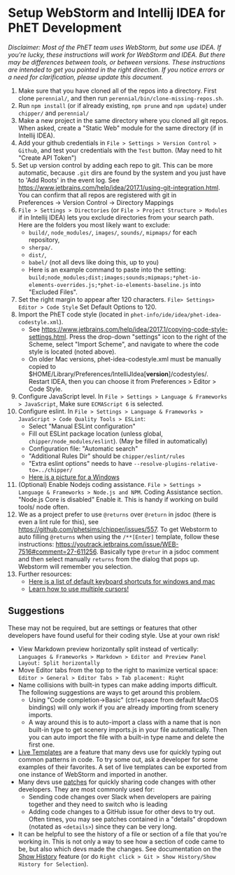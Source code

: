 # Setup WebStorm and Intellij IDEA for PhET Development

*Disclaimer: Most of the PhET team uses WebStorm, but some use IDEA. If you're lucky, these instructions will work for
WebStorm and IDEA. But there may be differences between tools, or between versions. These instructions are intended to
get you pointed in the right direction. If you notice errors or a need for clarification, please update this document.*

1. Make sure that you have cloned all of the repos into a directory. First clone `perennial/`, and then run
   `perennial/bin/clone-missing-repos.sh`.
2. Run `npm install` (or if already existing, `npm prune` and `npm update`) under `chipper/` and `perennial/`
3. Make a new project in the same directory where you cloned all git repos. When asked, create a "Static Web" module for
   the same directory (if in Intellij IDEA).
4. Add your github credentials in `File > Settings > Version Control > Github`, and test your credentials with
   the `Test` button. (May need to hit "Create API Token")
5. Set up version control by adding each repo to git. This can be more automatic, because `.git` dirs are found by the
   system and you just have to 'Add Roots' in the event log.
   See https://www.jetbrains.com/help/idea/2017.1/using-git-integration.html. You can confirm that all repos are
   registered with git in     
   Preferences -> Version Control -> Directory Mappings
6. `File > Settings > Directories` (or `File > Project Structure > Modules` if in Intellij IDEA) lets you exclude
   directories from your search path. Here are the folders you most likely want to exclude:
    * `build/`, `node_modules/`, `images/`, `sounds/`, `mipmaps/` for each repository,
    * `sherpa/`.
    * `dist/`,
    * `babel/` (not all devs like doing this, up to you)
    * Here is an example command to paste into the
      setting: `build;node_modules;dist;images;sounds;mipmaps;*phet-io-elements-overrides.js;*phet-io-elements-baseline.js`
      into "Excluded Files".
7. Set the right margin to appear after 120 characters. `File> Settings> Editor > Code Style` Set Default Options to
    120.
8. Import the PhET code style (located in `phet-info/ide/idea/phet-idea-codestyle.xml`).
    * See https://www.jetbrains.com/help/idea/2017.1/copying-code-style-settings.html. Press the drop-down "settings"
      icon to the right of the Scheme, select "Import Scheme", and navigate to where the code style is located (noted
      above).
    * On older Mac versions, phet-idea-codestyle.xml must be manually copied to
      $HOME/Library/Preferences/IntelliJIdea[**version**]/codestyles/. Restart IDEA, then you can choose it from
      Preferences > Editor > Code Style.
9. Configure JavaScript level. In `File > Settings > Language & Frameworks > JavaScript`, Make sure `ECMAScript 6` is
   selected.
10. Configure eslint. In `File > Settings > Language & Frameworks > JavaScript > Code Quality Tools > ESLint`:
    * Select "Manual ESLint configuration"
    * Fill out ESLint package location (unless global, `chipper/node_modules/eslint`). (May be filled in automatically)
    * Configuration file: "Automatic search"
    * "Additional Rules Dir" should be `chipper/eslint/rules`
    * "Extra eslint options" needs to have `--resolve-plugins-relative-to=../chipper/`
    * [Here is a picture for a Windows](https://user-images.githubusercontent.com/6396244/157985259-def3f3f5-891f-4916-9276-c3ec7c15d1d8.png)
11. (Optional) Enable Nodejs coding assistance. `File > Settings > Language & Frameworks > Node.js and NPM`. Coding
    Assistance section. "Node.js Core is disabled" Enable it. This is handy if working on build tools/ node often.
12. We as a project prefer to use `@returns` over `@return` in jsdoc (there is even a lint rule for this), see
    https://github.com/phetsims/chipper/issues/557. To get Webstorm to auto filling `@returns` when using
    the `/**[Enter]`
    template, follow these instructions: https://youtrack.jetbrains.com/issue/WEB-7516#comment=27-611256. Basically type
    `@retur` in a jsdoc comment and then select manually `returns` from the dialog that pops up. Webstorm will remember
    you selection.
13. Further resources:
    * [Here is a list of default keyboard shortcuts for windows and mac](https://resources.jetbrains.com/storage/products/intellij-idea/docs/IntelliJIDEA_ReferenceCard.pdf)
    * [Learn how to use multiple cursors!](https://www.jetbrains.com/webstorm/guide/tips/multi-cursor/)

## Suggestions

These may not be required, but are settings or features that other developers have found useful for their coding style.
Use at your own risk!

* View Markdown preview horizontally split instead of
  vertically: `Languages & Frameworks > Markdown > Editor and Preview Panel Layout: Split horizontally`
* Move Editor tabs from the top to the right to maximize vertical
  space: `Editor > General > Editor Tabs > Tab placement: Right`
* Name collisions with built-in types can make adding imports difficult. The following suggestions are ways to get
  around this problem.
    * Using "Code completion->Basic" (ctrl+space from default MacOS bindings) will only work if you are already
      importing from scenery imports.
    * A way around this is to auto-import a class with a name that is non built-in type to get scenery imports.js in
      your file automatically. Then you can auto import the file with a built-in type name and delete the first one.
* [Live Templates](https://www.jetbrains.com/help/idea/using-live-templates.html#live_templates_types) are a feature
  that many devs use for quickly typing out common patterns in code. To try some out, ask a developer for some examples
  of their favorites. A set of live templates can be exported from one instance of WebStorm and imported in another.
* Many devs use [patches](https://www.jetbrains.com/help/webstorm/using-patches.html) for quickly sharing code changes
  with other developers. They are most commonly used for:
    * Sending code changes over Slack when developers are pairing together and they need to switch who is leading
    * Adding code changes to a GitHub issue for other devs to try out. Often times, you may see patches contained
      in a "details" dropdown (notated as `<details>`) since they can be very long.
* It can be helpful to see the history of a file or section of a file that you're working in. This is not
  only a way to see how a section of code came to be, but also which devs made the changes. See documentation on
  the [Show History](https://www.jetbrains.com/help/webstorm/investigate-changes.html#file-history) feature (or
  do `Right click > Git > Show History/Show History for Selection`).
